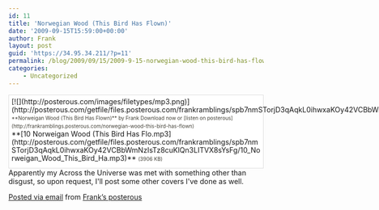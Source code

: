 ```yaml
---
id: 11
title: 'Norwegian Wood (This Bird Has Flown)'
date: '2009-09-15T15:59:00+00:00'
author: Frank
layout: post
guid: 'https://34.95.34.211/?p=11'
permalink: /blog/2009/09/15/2009-9-15-norwegian-wood-this-bird-has-flown-html/
categories:
    - Uncategorized
---
```


<div src="v5"><div style="padding: 5px 5px 10px 5px; margin-top: 5px; border: 1px solid #ddd; background-color: #fff;line-height: 16px;"><div style="float: left; margin-right: 5px; overflow: visible;">[![](http://posterous.com/images/filetypes/mp3.png)](http://posterous.com/getfile/files.posterous.com/frankramblings/spb7nmSTorjD3qAqkL0ihwxaKOy42VCBbWmNzIsTz8cuKlQn3LITVX8sYsFg/10_Norweigan_Wood_This_Bird_Ha.mp3)</div><div style="font-size: 10px; color: #424037;line-height: 16px;">**Norweigan Wood (This Bird Has Flown)** by Frank   
Download now or [listen on posterous](http://frankramblings.posterous.com/norwegian-wood-this-bird-has-flown)</div> **[10 Norweigan Wood (This Bird Has Flo.mp3](http://posterous.com/getfile/files.posterous.com/frankramblings/spb7nmSTorjD3qAqkL0ihwxaKOy42VCBbWmNzIsTz8cuKlQn3LITVX8sYsFg/10_Norweigan_Wood_This_Bird_Ha.mp3)** <span style="font-size: 10px; color: #424037;">(3906 KB)</span>

</div>Apparently my Across the Universe was met with something other than disgust, so upon request, I'll post some other covers I've done as well.

 [Posted via email](http://posterous.com) from [Frank’s posterous](http://frankramblings.posterous.com/norwegian-wood-this-bird-has-flown)

</div>